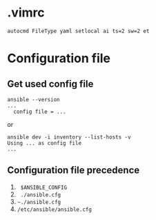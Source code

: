 # .vimrc
``` 
autocmd FileType yaml setlocal ai ts=2 sw=2 et
```

# Configuration file
## Get used config file
```
ansible --version
...
  config file = ...
```

or

```
ansible dev -i inventory --list-hosts -v
Using ... as config file
...
```
## Configuration file precedence
1. ` $ANSIBLE_CONFIG` 
1. ` ./ansible.cfg`
1. `~./ansible.cfg`
1. `/etc/ansible/ansible.cfg` 
